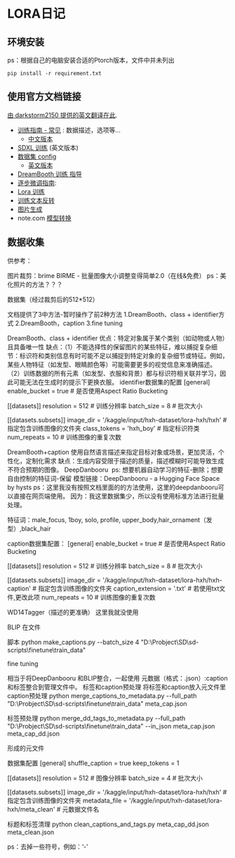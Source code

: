 # LORA日记
## 环境安装
ps：根据自己的电脑安装合适的Ptorch版本，文件中并未列出
```
pip install -r requirement.txt
```
## 使用官方文档链接

[由 darkstorm2150 提供的英文翻译在此](https://github.com/darkstorm2150/sd-scripts#links-to-usage-documentation).

* [训练指南 - 常见](./docs/train_README-ja.md) : 数据描述，选项等...
  * [中文版本](./docs/train_README-zh.md)
* [SDXL 训练](./docs/train_SDXL-en.md) (英文版本)
* [数据集 config](./docs/config_README-ja.md) 
  * [英文版本](./docs/config_README-en.md)
* [DreamBooth 训练 指导](./docs/train_db_README-ja.md)
* [逐步微调指南](./docs/fine_tune_README_ja.md):
* [Lora 训练](./docs/train_network_README-ja.md)
* [训练文本反转](./docs/train_ti_README-ja.md)
* [图片生成](./docs/gen_img_README-ja.md)
* note.com [模型转换](https://note.com/kohya_ss/n/n374f316fe4ad)

## 数据收集
供参考：





图片裁剪：brime BIRME - 批量图像大小调整变得简单2.0（在线&免费）
ps：美化照片的方法？？？

数据集（经过裁剪后的512*512）


文档提供了3中方法-暂时操作了前2种方法
1.DreamBooth、class + identifier方式
2.DreamBooth，caption
3.fine tuning

DreamBooth、class + identifier
优点：特定对象属于某个类别（如动物或人物）且具备唯一性
缺点：（1）不能选择性的保留图片的某些特征，难以捕捉复杂细节：标识符和类别信息有时可能不足以捕捉到特定对象的复杂细节或特征。例如，某些人物特征（如发型、眼睛颜色等）可能需要更多的视觉信息来准确描述。
（2）训练数据的所有元素（如发型、衣服和背景）都与标识符相关联并学习，因此可能无法在生成时的提示下更换衣服。
identifier数据集的配置
[general]
enable_bucket = true                        # 是否使用Aspect Ratio Bucketing

[[datasets]]
resolution = 512                            # 训练分辨率
batch_size = 8                              # 批次大小

  [[datasets.subsets]]
  image_dir = '/kaggle/input/hxh-dataset/lora-hxh/hxh'                   # 指定包含训练图像的文件夹
  class_tokens = 'hxh_boy'                # 指定标识符类
  num_repeats = 10                          # 训练图像的重复次数


DreamBooth+caption
使用自然语言描述来指定目标对象或场景，更加灵活，个性化，定制化需求
缺点：生成内容受限于描述的质量，描述模糊时可能导致生成不符合预期的图像。
DeepDanbooru 
ps: 想要机器自动学习的特征-删除；想要自由控制的特征词-保留
模型链接：DeepDanbooru - a Hugging Face Space by hysts
ps：这里我没有按照文档里面的的方法使用，这里的deepdanbooru可以直接在网页端使用。
因为：我这里数据集少，所以没有使用标准方法进行批量处理。


特征词：male_focus, 1boy, solo, profile, upper_body,hair_ornament（发型）,black_hair


caption数据集配置：
[general]
enable_bucket = true                        # 是否使用Aspect Ratio Bucketing

[[datasets]]
resolution = 512                            # 训练分辨率
batch_size = 8                              # 批次大小

  [[datasets.subsets]]
  image_dir = '/kaggle/input/hxh-dataset/lora-hxh/hxh-caption'                # 指定包含训练图像的文件夹
  caption_extension = '.txt'            # 若使用txt文件,更改此项
  num_repeats = 10                          # 训练图像的重复次数

WD14Tagger（描述的更准确）
这里我就没使用

BLIP
在文件

脚本
python make_captions.py --batch_size 4  "D:\Probject\SD\sd-scripts\finetune\train_data"




fine tuning

相当于将DeepDanbooru 和BLIP整合，一起使用
元数据（格式：.json）:caption和标签整合到管理文件中。
标签和caption预处理
将标签和caption放入元文件里
caption预处理
python merge_captions_to_metadata.py --full_path "D:\Probject\SD\sd-scripts\finetune\train_data"  meta_cap.json

标签预处理
python merge_dd_tags_to_metadata.py --full_path "D:\Probject\SD\sd-scripts\finetune\train_data" --in_json meta_cap.json meta_cap_dd.json

形成的元文件


数据集配置
[general]
shuffle_caption = true
keep_tokens = 1

[[datasets]]
resolution = 512                                    # 图像分辨率
batch_size = 4                                      # 批次大小

  [[datasets.subsets]]
  image_dir = '/kaggle/input/hxh-dataset/lora-hxh/hxh'                             # 指定包含训练图像的文件夹
  metadata_file = '/kaggle/input/hxh-dataset/lora-hxh/meta_clean'            # 元数据文件名

标题和标签清理
python clean_captions_and_tags.py meta_cap_dd.json meta_clean.json


ps：去掉一些符号，例如：‘-’
  



